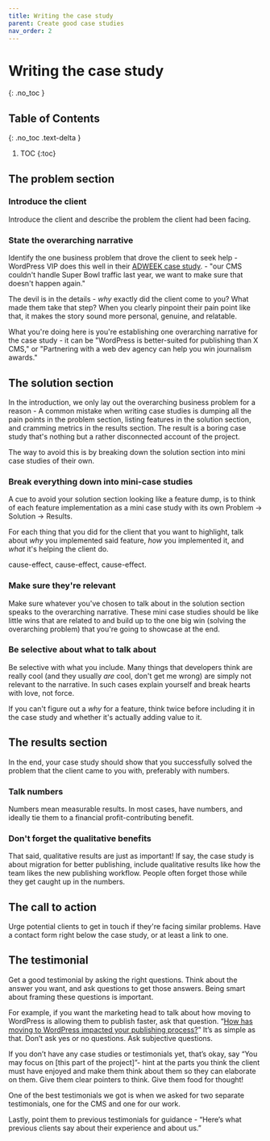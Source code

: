 ```yaml
---
title: Writing the case study
parent: Create good case studies
nav_order: 2
---
```



# Writing the case study
{: .no_toc }

## Table of Contents
{: .no_toc .text-delta }

1. TOC
{:toc}

## The problem section

### Introduce the client

Introduce the client and describe the problem the client had been facing.  

### State the overarching narrative

Identify the one business problem that drove the client to seek help - WordPress VIP does this well in their [ADWEEK case study](https://arc.net/l/quote/iptwohjc). - "our CMS couldn't handle Super Bowl traffic last year, we want to make sure that doesn't happen again." 

The devil is in the details - *why* exactly did the client come to you? What made them take that step? When you clearly pinpoint their pain point like that, it makes the story sound more personal, genuine, and relatable.

What you're doing here is you're establishing one overarching narrative for the case study - it can be "WordPress is better-suited for publishing than X CMS," or "Partnering with a web dev agency can help you win journalism awards."

## The solution section

In the introduction, we only lay out the overarching business problem for a reason - A common mistake when writing case studies is dumping all the pain points in the problem section, listing features in the solution section, and cramming metrics in the results section. The result is a boring case study that's nothing but a rather disconnected account of the project. 

The way to avoid this is by breaking down the solution section into mini case studies of their own.

### Break everything down into mini-case studies

A cue to avoid your solution section looking like a feature dump, is to think of each feature implementation as a mini case study with its own Problem -> Solution -> Results. 

For each thing that you did for the client that you want to highlight, talk about *why* you implemented said feature, *how* you implemented it, and *what* it's helping the client do.

cause-effect, cause-effect, cause-effect.

### Make sure they're relevant

Make sure whatever you've chosen to talk about in the solution section speaks to the overarching narrative. These mini case studies should be like little wins that are related to and build up to the one big win (solving the overarching problem) that you're going to showcase at the end.

### Be selective about what to talk about

Be selective with what you include. Many things that developers think are really cool (and they usually *are* cool, don't get me wrong) are simply not relevant to the narrative. In such cases explain yourself and break hearts with love, not force.

If you can't figure out a *why* for a feature, think twice before including it in the case study and whether it's actually adding value to it.

## The results section

In the end, your case study should show that you successfully solved the problem that the client came to you with, preferably with numbers.

### Talk numbers

Numbers mean measurable results. In most cases, have numbers, and ideally tie them to a financial profit-contributing benefit.

### Don't forget the qualitative benefits

That said, qualitative results are just as important! If say, the case study is about migration for better publishing, include qualitative results like how the team likes the new publishing workflow. People often forget those while they get caught up in the numbers.

## The call to action

Urge potential clients to get in touch if they're facing similar problems. Have a contact form right below the case study, or at least a link to one.


## The testimonial

Get a good testimonial by asking the right questions. Think about the answer you want, and ask questions to get those answers. Being smart about framing these questions is important.

For example, if you want the marketing head to talk about how moving to WordPress is allowing them to publish faster, ask that question. “[How has moving to WordPress impacted your publishing process?](https://arc.net/l/quote/jvarqxom)” It’s as simple as that. Don’t ask yes or no questions. Ask subjective questions.

If you don’t have any case studies or testimonials yet, that’s okay, say “You may focus on [this part of the project]”- hint at the parts you think the client must have enjoyed and make them think about them so they can elaborate on them. Give them clear pointers to think. Give them food for thought!

One of the best testimonials we got is when we asked for two separate testimonials, one for the CMS and one for our work.

Lastly, point them to previous testimonials for guidance - “Here’s what previous clients say about their experience and about us.”